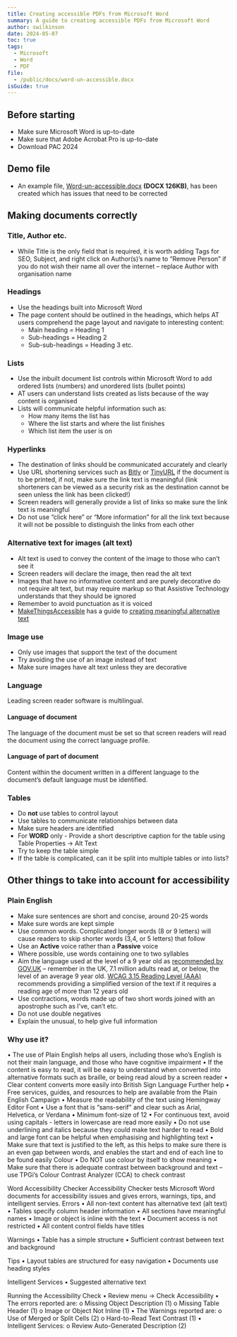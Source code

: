 ```yaml
---
title: Creating accessible PDFs from Microsoft Word
summary: A guide to creating accessible PDFs from Microsoft Word
author: swilkinson
date: 2024-05-07
toc: true
tags:
  - Microsoft
  - Word
  - PDF
file:
  - /public/docs/word-un-accessible.docx
isGuide: true
---
```

## Before starting

* Make sure Microsoft Word is up-to-date
* Make sure that Adobe Acrobat Pro is up-to-date
* Download PAC 2024

## Demo file

* An example file, [Word-un-accessible.docx](/public/docs/word-un-accessible.docx) **(DOCX 126KB)**, has been created which has issues that need to be corrected

## Making documents correctly

### Title, Author etc.

* While Title is the only field that is required, it is worth adding Tags for SEO, Subject, and right click on Author(s)’s name to “Remove Person” if you do not wish their name all over the internet – replace Author with organisation name

### Headings

* Use the headings built into Microsoft Word
* The page content should be outlined in the headings, which helps AT users comprehend the page layout and navigate to interesting content:
   * Main heading = Heading 1
   * Sub-headings = Heading 2
   * Sub-sub-headings = Heading 3 etc.

### Lists

* Use the inbuilt document list controls within Microsoft Word to add ordered lists (numbers) and unordered lists (bullet points)
* AT users can understand lists created as lists because of the way content is organised
* Lists will communicate helpful information such as:
   * How many items the list has
   * Where the list starts and where the list finishes
   * Which list item the user is on

### Hyperlinks
* The destination of links should be communicated accurately and clearly
* Use URL shortening services such as [Bitly](https://bitly.com/pages/landing/bringing-us-all-a-bit-closer) or [TinyURL](https://tinyurl.com/app) if the document is to be printed, if not, make sure the link text is meaningful (link shorteners can be viewed as a security risk as the destination cannot be seen unless the link has been clicked!)
* Screen readers will generally provide a list of links so make sure the link text is meaningful
* Do not use “click here” or “More information” for all the link text because it will not be possible to distinguish the links from each other

### Alternative text for images (alt text)
* Alt text is used to convey the content of the image to those who can’t see it
* Screen readers will declare the image, then read the alt text
* Images that have no informative content and are purely decorative do not require alt text, but may require markup so that Assistive Technology understands that they should be ignored
* Remember to avoid punctuation as it is voiced
* [MakeThingsAccessible](https://www.makethingsaccessible.com/) has a guide to [creating meaningful alternative text](https://www.makethingsaccessible.com/guides/creating-meaningful-alternative-text/)

### Image use
* Only use images that support the text of the document
* Try avoiding the use of an image instead of text
* Make sure images have alt text unless they are decorative

### Language
Leading screen reader software is multilingual.

#### Language of document
The language of the document must be set so that screen readers will read the document using the correct language profile.

#### Language of part of document
Content within the document written in a different language to the document’s default language must be identified.

### Tables
* Do **not** use tables to control layout
* Use tables to communicate relationships between data
* Make sure headers are identified
* For **WORD** only - Provide a short descriptive caption for the table using Table Properties -> Alt Text
* Try to keep the table simple
* If the table is complicated, can it be split into multiple tables or into lists?

## Other things to take into account for accessibility 
### Plain English
* Make sure sentences are short and concise, around 20-25 words
* Make sure words are kept simple
* Use common words. Complicated longer words (8 or 9 letters) will cause readers to skip shorter words (3,4, or 5 letters) that follow
* Use an **Active** voice rather than a **Passive** voice
* Where possible, use words containing one to two syllables
* Aim the language used at the level of a 9 year old as [recommended by GOV.UK](https://www.gov.uk/guidance/content-design/writing-for-gov-uk) – remember in the UK, 7.1 million adults read at, or below, the level of an average 9 year old. [WCAG 3.15 Reading Level (AAA)](https://www.w3.org/WAI/WCAG22/quickref/?versions=2.1#reading-level) recommends providing a simplified version of the text if it requires a reading age of more than 12 years old
* Use contractions, words made up of two short words joined with an apostrophe such as I’ve, can’t etc.
* Do not use double negatives
* Explain the unusual, to help give full information

### Why use it?
•	The use of Plain English helps all users, including those who’s English is not their main language, and those who have cognitive impairment
•	If the content is easy to read, it will be easy to understand when converted into alternative formats such as braille, or being read aloud by a screen reader
•	Clear content converts more easily into British Sign Language
Further help
•	Free services, guides, and resources to help are available from the Plain English Campaign
•	Measure the readability of the text using Hemingway Editor
Font
•	Use a font that is “sans-serif” and clear such as Arial, Helvetica, or Verdana
•	Minimum font-size of 12
•	For continuous text, avoid using capitals - letters in lowercase are read more easily
•	Do not use underlining and italics because they could make text harder to read
•	Bold and large font can be helpful when emphasising and highlighting text
•	Make sure that text is justified to the left, as this helps to make sure there is an even gap between words, and enables the start and end of each line to be found easily
Colour
•	Do NOT use colour by itself to show meaning
•	Make sure that there is adequate contrast between background and text – use TPGi’s Colour Contrast Analyzer (CCA) to check contrast

Word Accessibility Checker
Accessibility Checker tests Microsoft Word documents for accessibility issues and gives errors, warnings, tips, and intelligent servies.
Errors
•	All non-text content has alternative text (alt text)
•	Tables specify column header information
•	All sections have meaningful names
•	Image or object is inline with the text
•	Document access is not restricted
•	All content control fields have titles

Warnings
•	Table has a simple structure
•	Sufficient contrast between text and background

Tips
•	Layout tables are structured for easy navigation
•	Documents use heading styles

Intelligent Services
•	Suggested alternative text

Running the Accessibility Check
•	Review menu -> Check Accessibility 
•	The errors reported are:
o	Missing Object Description (1)
o	Missing Table Header (1)
o	Image or Object Not Inline (1)
•	The Warnings reported are:
o	Use of Merged or Split Cells (2)
o	Hard-to-Read Text Contrast (1)
•	Intelligent Services:
o	Review Auto-Generated Description (2)
